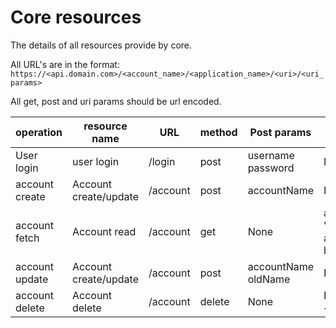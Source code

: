 Core resources
==============

The details of all resources provide by core.

All URL's are in the format: ```https://<api.domain.com>/<account_name>/<application_name>/<uri>/<uri_params>```

All get, post and uri params should be url encoded.

| operation | resource name | URL | method | Post params | Get params | URI params | Example |
| ------ | ------ | ------ | ------ | ------ | ------ | ------ | ------ |
| User login | user login | /login | post | username<br />password | None | None | https://my.api.com/apiopenstudio/core/login |
| account create | Account create/update | /account | post | accountName | None | None | https://my.api.com/apiopenstudio/core/account |
| account fetch | Account read | /account | get | None | accountName (if 'all' then all the accounts you have access to) | None | https://my.api.com/apiopenstudio/core/account |
| account update | Account create/update | /account | post | accountName<br />oldName | None | None | https://my.api.com/apiopenstudio/core/account |
| account delete | Account delete | /account | delete | None | Pos 0: <account_name> | None | https://my.api.com/apiopenstudio/core/account/my%20account |
